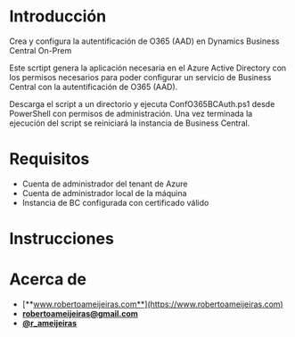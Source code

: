 # Introducción

Crea y configura la autentificación de O365 (AAD) en Dynamics Business Central On-Prem

Este scrtipt genera la aplicación necesaria en el Azure Active Directory con los permisos necesarios  para poder configurar un servicio de Business Central con la autentificación de O365 (AAD).

Descarga el script a un directorio y ejecuta ConfO365BCAuth.ps1 desde PowerShell con permisos de administración.
Una vez terminada la ejecución del script se reiniciará la instancia de Business Central.


# Requisitos

- Cuenta de administrador del tenant de Azure
- Cuenta de administrador local de la máquina
- Instancia de BC configurada con certificado válido

# Instrucciones


# Acerca de 

- [**www.robertoameijeiras.com**](https://www.robertoameijeiras.com)
- [**robertoameijeiras@gmail.com**](mailto:robertoameijeiras@gmail.com)
- [**@r_ameijeiras**](https://twitter.com/r_ameijeiras)



